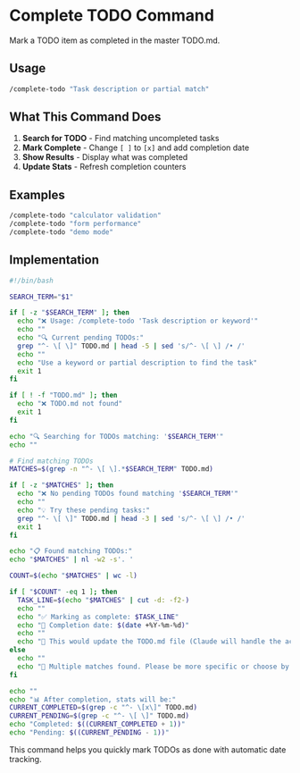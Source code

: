 # Complete TODO Command

Mark a TODO item as completed in the master TODO.md.

## Usage

```bash
/complete-todo "Task description or partial match"
```

## What This Command Does

1. **Search for TODO** - Find matching uncompleted tasks
2. **Mark Complete** - Change `[ ]` to `[x]` and add completion date
3. **Show Results** - Display what was completed
4. **Update Stats** - Refresh completion counters

## Examples

```bash
/complete-todo "calculator validation"
/complete-todo "form performance"
/complete-todo "demo mode"
```

## Implementation

```bash
#!/bin/bash

SEARCH_TERM="$1"

if [ -z "$SEARCH_TERM" ]; then
  echo "❌ Usage: /complete-todo 'Task description or keyword'"
  echo ""
  echo "🔍 Current pending TODOs:"
  grep "^- \[ \]" TODO.md | head -5 | sed 's/^- \[ \] /• /'
  echo ""
  echo "Use a keyword or partial description to find the task"
  exit 1
fi

if [ ! -f "TODO.md" ]; then
  echo "❌ TODO.md not found"
  exit 1
fi

echo "🔍 Searching for TODOs matching: '$SEARCH_TERM'"
echo ""

# Find matching TODOs
MATCHES=$(grep -n "^- \[ \].*$SEARCH_TERM" TODO.md)

if [ -z "$MATCHES" ]; then
  echo "❌ No pending TODOs found matching '$SEARCH_TERM'"
  echo ""
  echo "💡 Try these pending tasks:"
  grep "^- \[ \]" TODO.md | head -3 | sed 's/^- \[ \] /• /'
  exit 1
fi

echo "📋 Found matching TODOs:"
echo "$MATCHES" | nl -w2 -s'. '

COUNT=$(echo "$MATCHES" | wc -l)

if [ "$COUNT" -eq 1 ]; then
  TASK_LINE=$(echo "$MATCHES" | cut -d: -f2-)
  echo ""
  echo "✅ Marking as complete: $TASK_LINE"
  echo "📅 Completion date: $(date +%Y-%m-%d)"
  echo ""
  echo "🔧 This would update the TODO.md file (Claude will handle the actual edit)"
else
  echo ""
  echo "🤔 Multiple matches found. Please be more specific or choose by number."
fi

echo ""
echo "📊 After completion, stats will be:"
CURRENT_COMPLETED=$(grep -c "^- \[x\]" TODO.md)
CURRENT_PENDING=$(grep -c "^- \[ \]" TODO.md)
echo "Completed: $((CURRENT_COMPLETED + 1))"
echo "Pending: $((CURRENT_PENDING - 1))"
```

This command helps you quickly mark TODOs as done with automatic date tracking.